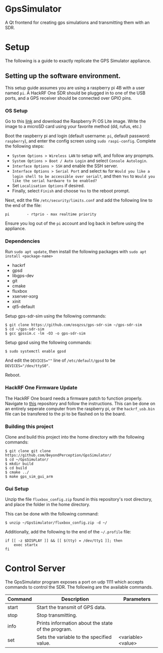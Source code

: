 # GpsSimulator
A Qt frontend for creating gps simulations and transmitting them with an SDR.

# Setup
The following is a guide to exactly replicate the GPS Simulator appliance.

## Setting up the software environment.
This setup guide assumes you are using a raspberry pi 4B with a user named `pi`. A HackRF One SDR should be plugged in to one of the USB ports, and a GPS receiver should be connected over GPIO pins.

### OS Setup
Go to this [link](https://www.raspberrypi.org/software/operating-systems/) and download the Raspberry Pi OS Lite image. Write the image to a microSD card using your favorite method (dd, rufus, etc.)

Boot the raspberry pi and login (default username: `pi`, default password: `raspberry`), and enter the config screen using `sudo raspi-config`. Complete the following steps:

- `System Options > Wireless LAN` to setup wifi, and follow any propmpts.
- `System Options > Boot / Auto Login` and select `Console Autologin`.
- `Interface Options > SSH` and enable the SSH server.
- `Interface Options > Serial Port` and select `No` for `Would you like a login shell to be accessible over serial?`, and then `Yes` to `Would you like the serial hardware to be enabled?`
- Set `Localisation Options` if desired.
- Finally, select `Finish` and choose `Yes` to the reboot prompt.

Next, edit the file `/etc/security/limits.conf` and add the following line to the end of the file:

`pi        - rtprio - max realtime priority`

Ensure you log out of the `pi` account and log back in before using the appliance.

### Dependencies

Run `sudo apt update`, then install the following packages with `sudo apt install <package-name>`
- hackrf
- gpsd
- libgps-dev
- git
- cmake
- fluxbox
- xserver-xorg
- xinit
- qt5-default

Setup gps-sdr-sim using the following commands:

```
$ git clone https://github.com/osqzss/gps-sdr-sim ~/gps-sdr-sim
$ cd ~/gps-sdr-sim
$ gcc gpssim.c -lm -O3 -o gps-sdr-sim
```

Setup gpsd using the following commands:

```
$ sudo systemctl enable gpsd
```

And edit the `DEVICES=""` line of `/etc/default/gpsd` to be `DEVICES="/dev/ttyS0"`.

Reboot.

### HackRF One Firmware Update

The HackRF One board needs a firmware patch to function properly. Navigate to [this](https://github.com/BeyondPerception/hackrf) repository and follow the instructions. This can be done on an entirely seperate computer from the raspberry pi, or the `hackrf_usb.bin` file can be transfered to the pi to be flashed on to the board.

### Building this project

Clone and build this project into the home directory with the following commands:

```
$ git clone git clone https://github.com/BeyondPerception/GpsSimulator/
$ cd ~/GpsSimulator/
$ mkdir build
$ cd build
$ cmake ../
$ make gps_sim_gui_arm
```

### Gui Setup
Unzip the file `fluxbox_config.zip` found in this repository's root directory, and place the folder in the home directory.

This can be done with the following command:

```
$ unzip ~/GpsSimulator/fluxbox_config.zip -d ~/
```

Additionally, add the following to the end of the `~/.profile` file:

```
if [[ -z $DISPLAY ]] && [[ $(tty) = /dev/tty1 ]]; then
    exec startx
fi
```

# Control Server

The GpsSimulator program exposes a port on udp 1111 which accepts commands to control the SDR. The following are the available commands.

| Command | Description                                        | Parameters             |
|---------|----------------------------------------------------|------------------------|
| start   | Start the transmit of GPS data.                    |                        |
| stop    | Stop transmitting.                                 |                        |
| info    | Prints information about the state of the program. |                        |
| set     | Sets the variable to the specified value.          | \<variable\> \<value\> |
